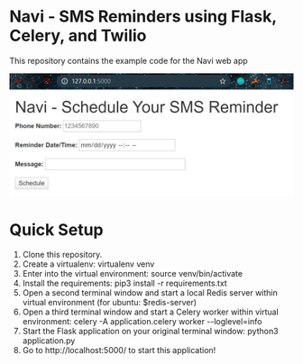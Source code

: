# Navi - SMS Reminders using Flask, Celery, and Twilio
This repository contains the example code for the Navi web app

![Web App](https://github.com/nrenteria/navi/blob/master/image.JPG)

# Quick Setup
1. Clone this repository.
2. Create a virtualenv: virtualenv venv
3. Enter into the virtual environment: source venv/bin/activate
4. Install the requirements: pip3 install -r requirements.txt
3. Open a second terminal window and start a local Redis server within virtual environment (for ubuntu: $redis-server)
4. Open a third terminal window and start a Celery worker within virtual environment: celery -A application.celery worker --loglevel=info
5. Start the Flask application on your original terminal window: python3 application.py
6. Go to http://localhost:5000/ to start this application!
